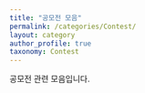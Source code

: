```yaml
---
title: "공모전 모음"
permalink: /categories/Contest/
layout: category
author_profile: true
taxonomy: Contest
---
```


공모전 관련 모음입니다.